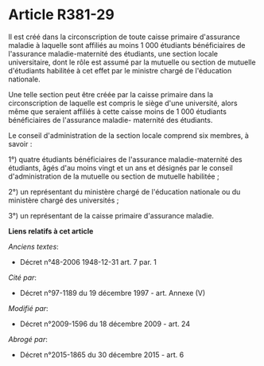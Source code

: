 # Article R381-29

Il est créé dans la circonscription de toute caisse primaire d'assurance maladie à laquelle sont affiliés au moins 1 000
étudiants bénéficiaires de l'assurance maladie-maternité des étudiants, une section locale universitaire, dont le rôle est
assumé par la mutuelle ou section de mutuelle d'étudiants habilitée à cet effet par le ministre chargé de l'éducation
nationale.

Une telle section peut être créée par la caisse primaire dans la circonscription de laquelle est compris le siège d'une
université, alors même que seraient affiliés à cette caisse moins de 1 000 étudiants bénéficiaires de l'assurance maladie-
maternité des étudiants.

Le conseil d'administration de la section locale comprend six membres, à savoir :

1°) quatre étudiants bénéficiaires de l'assurance maladie-maternité des étudiants, âgés d'au moins vingt et un ans et
désignés par le conseil d'administration de la mutuelle ou section de mutuelle habilitée ;

2°) un représentant du ministère chargé de l'éducation nationale ou du ministère chargé des universités ;

3°) un représentant de la caisse primaire d'assurance maladie.

**Liens relatifs à cet article**

_Anciens textes_:

  - Décret n°48-2006 1948-12-31 art. 7 par. 1

_Cité par_:

  - Décret n°97-1189 du 19 décembre 1997 - art. Annexe (V)

_Modifié par_:

  - Décret n°2009-1596 du 18 décembre 2009 - art. 24

_Abrogé par_:

  - Décret n°2015-1865 du 30 décembre 2015 - art. 6
